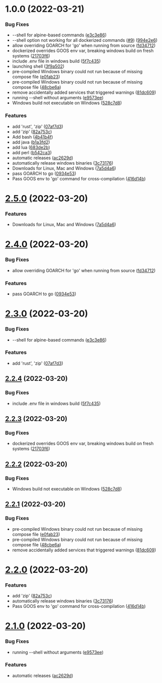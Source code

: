 # 1.0.0 (2022-03-21)


### Bug Fixes

* --shell for alpine-based commands ([e3c3e86](https://github.com/Mu-L/dockerized/commit/e3c3e86ecaf4e5d4533ef3a36b556eaf7de0fc1f))
* --shell option not working for all dockerized commands ([#9](https://github.com/Mu-L/dockerized/issues/9)) ([994e2e6](https://github.com/Mu-L/dockerized/commit/994e2e6ee7b640dedebf3e2ea22a503b346a06c5))
* allow overriding GOARCH for 'go' when running from source ([fd34712](https://github.com/Mu-L/dockerized/commit/fd347121dd53ad6195c9655dcb32da64d35b72b6))
* dockerized overrides GOOS env var, breaking windows build on fresh systems ([21703f6](https://github.com/Mu-L/dockerized/commit/21703f60f2ffe96131f1022884bfa58c59981c33))
* include .env file in windows build ([5f7c435](https://github.com/Mu-L/dockerized/commit/5f7c435ce2ed455e28ae983cef4db485a3346299))
* launching shell ([3f9a502](https://github.com/Mu-L/dockerized/commit/3f9a502d8286a5306da3ead448215faf555a5458))
* pre-compiled Windows binary could not run because of missing compose file ([e0fab23](https://github.com/Mu-L/dockerized/commit/e0fab23fe3c9d8f8baccd948bc172c88e15f3482))
* pre-compiled Windows binary could not run because of missing compose file ([48cbe6a](https://github.com/Mu-L/dockerized/commit/48cbe6a442b501078f0d1227344f86edb145aca3))
* remove accidentally added services that triggered warnings ([81dc609](https://github.com/Mu-L/dockerized/commit/81dc609d3f478994542470f42744ee0ee0eac655))
* running --shell without arguments ([e9573ee](https://github.com/Mu-L/dockerized/commit/e9573eedc4ce20fb1da8c40f1969f0b81ad7b2ca))
* Windows build not executable on Windows ([528c7d8](https://github.com/Mu-L/dockerized/commit/528c7d83980bb88337245a2ff1dd684c9c3f7366))


### Features

* add 'rust', 'zip' ([07af7d3](https://github.com/Mu-L/dockerized/commit/07af7d3856473e686e262be467008089be83e7b6))
* add 'zip' ([82a753c](https://github.com/Mu-L/dockerized/commit/82a753cee8470bffe2c98707b3bb8f70240a5b39))
* Add bash ([4b41b4f](https://github.com/Mu-L/dockerized/commit/4b41b4f35e697e082ed2f54f24e83ab840a056e5))
* add java ([b1a3fd2](https://github.com/Mu-L/dockerized/commit/b1a3fd28f672dcd4e81f1e8fb351b20c7ba737f4))
* add lua ([683de2b](https://github.com/Mu-L/dockerized/commit/683de2b2ce5564bf6716026d6fc7281a27ead165))
* add perl ([b542ca3](https://github.com/Mu-L/dockerized/commit/b542ca308162bcb002ea34fc8869854119c697c2))
* automatic releases ([ac2629d](https://github.com/Mu-L/dockerized/commit/ac2629da96a7197fdddc79320d75d7db120bae2e))
* automatically release windows binaries ([3c73176](https://github.com/Mu-L/dockerized/commit/3c73176840d9127c0d9d96e316040964dd6d7ad2))
* Downloads for Linux, Mac and Windows ([7a5d4a6](https://github.com/Mu-L/dockerized/commit/7a5d4a6ec1729b42c5e03e9bcd97e8a9def06294))
* pass GOARCH to go ([0934e53](https://github.com/Mu-L/dockerized/commit/0934e5355653e68f3ae6599cfb5d78705f5671b5))
* Pass GOOS env to 'go' command for cross-compilation ([416d14b](https://github.com/Mu-L/dockerized/commit/416d14b6baf8e57d3c80186738a8a74c5262cca5))

# [2.5.0](https://github.com/datastack-net/dockerized/compare/v2.4.0...v2.5.0) (2022-03-20)


### Features

* Downloads for Linux, Mac and Windows ([7a5d4a6](https://github.com/datastack-net/dockerized/commit/7a5d4a6ec1729b42c5e03e9bcd97e8a9def06294))

# [2.4.0](https://github.com/datastack-net/dockerized/compare/v2.3.0...v2.4.0) (2022-03-20)


### Bug Fixes

* allow overriding GOARCH for 'go' when running from source ([fd34712](https://github.com/datastack-net/dockerized/commit/fd347121dd53ad6195c9655dcb32da64d35b72b6))


### Features

* pass GOARCH to go ([0934e53](https://github.com/datastack-net/dockerized/commit/0934e5355653e68f3ae6599cfb5d78705f5671b5))

# [2.3.0](https://github.com/datastack-net/dockerized/compare/v2.2.4...v2.3.0) (2022-03-20)


### Bug Fixes

* --shell for alpine-based commands ([e3c3e86](https://github.com/datastack-net/dockerized/commit/e3c3e86ecaf4e5d4533ef3a36b556eaf7de0fc1f))


### Features

* add 'rust', 'zip' ([07af7d3](https://github.com/datastack-net/dockerized/commit/07af7d3856473e686e262be467008089be83e7b6))

## [2.2.4](https://github.com/datastack-net/dockerized/compare/v2.2.3...v2.2.4) (2022-03-20)


### Bug Fixes

* include .env file in windows build ([5f7c435](https://github.com/datastack-net/dockerized/commit/5f7c435ce2ed455e28ae983cef4db485a3346299))

## [2.2.3](https://github.com/datastack-net/dockerized/compare/v2.2.2...v2.2.3) (2022-03-20)


### Bug Fixes

* dockerized overrides GOOS env var, breaking windows build on fresh systems ([21703f6](https://github.com/datastack-net/dockerized/commit/21703f60f2ffe96131f1022884bfa58c59981c33))

## [2.2.2](https://github.com/datastack-net/dockerized/compare/v2.2.1...v2.2.2) (2022-03-20)


### Bug Fixes

* Windows build not executable on Windows ([528c7d8](https://github.com/datastack-net/dockerized/commit/528c7d83980bb88337245a2ff1dd684c9c3f7366))

## [2.2.1](https://github.com/datastack-net/dockerized/compare/v2.2.0...v2.2.1) (2022-03-20)


### Bug Fixes

* pre-compiled Windows binary could not run because of missing compose file ([e0fab23](https://github.com/datastack-net/dockerized/commit/e0fab23fe3c9d8f8baccd948bc172c88e15f3482))
* pre-compiled Windows binary could not run because of missing compose file ([48cbe6a](https://github.com/datastack-net/dockerized/commit/48cbe6a442b501078f0d1227344f86edb145aca3))
* remove accidentally added services that triggered warnings ([81dc609](https://github.com/datastack-net/dockerized/commit/81dc609d3f478994542470f42744ee0ee0eac655))

# [2.2.0](https://github.com/datastack-net/dockerized/compare/v2.1.0...v2.2.0) (2022-03-20)


### Features

* add 'zip' ([82a753c](https://github.com/datastack-net/dockerized/commit/82a753cee8470bffe2c98707b3bb8f70240a5b39))
* automatically release windows binaries ([3c73176](https://github.com/datastack-net/dockerized/commit/3c73176840d9127c0d9d96e316040964dd6d7ad2))
* Pass GOOS env to 'go' command for cross-compilation ([416d14b](https://github.com/datastack-net/dockerized/commit/416d14b6baf8e57d3c80186738a8a74c5262cca5))

# [2.1.0](https://github.com/datastack-net/dockerized/compare/v2.0.0...v2.1.0) (2022-03-20)


### Bug Fixes

* running --shell without arguments ([e9573ee](https://github.com/datastack-net/dockerized/commit/e9573eedc4ce20fb1da8c40f1969f0b81ad7b2ca))


### Features

* automatic releases ([ac2629d](https://github.com/datastack-net/dockerized/commit/ac2629da96a7197fdddc79320d75d7db120bae2e))
